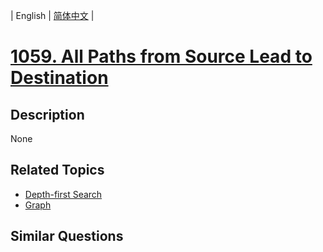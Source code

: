 
| English | [简体中文](README.md) |

# [1059. All Paths from Source Lead to Destination](https://leetcode-cn.com/problems/all-paths-from-source-lead-to-destination/)

## Description

None

## Related Topics

- [Depth-first Search](https://leetcode-cn.com/tag/depth-first-search)
- [Graph](https://leetcode-cn.com/tag/graph)

## Similar Questions


